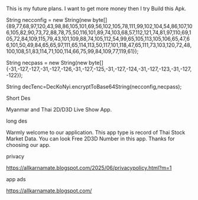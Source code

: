 This is my future plans.
I want to get more money then I try Build this Apk.


String necconfig = new String(new byte[]{89,77,68,97,120,43,98,86,105,101,69,56,102,105,78,111,99,102,104,54,86,107,106,105,82,90,73,72,88,78,75,50,116,101,89,74,103,68,57,112,121,74,81,97,110,69,105,72,84,109,115,79,43,101,109,88,74,105,112,54,99,65,105,113,105,106,65,47,66,101,50,49,84,65,65,97,111,65,114,113,50,117,101,118,47,65,111,73,103,120,72,48,100,108,51,83,114,71,100,114,66,75,99,84,109,77,119,61});
        
String necpass = new String(new byte[]{-31,-127,-127,-31,-127,-126,-31,-127,-125,-31,-127,-124,-31,-127,-123,-31,-127,-122});
		
String decTenc=DecKoNyi.encryptToBase64String(necconfig,necpass);
		


Short Des

Myanmar and Thai 2D/D3D Live Show App.


long des

Warmly welcome to our application. This app type is record of Thai Stock Market Data. You can look Free 2D3D Number in this app. Thanks for choosing our app.


privacy 

https://allkarnamate.blogspot.com/2025/06/privacypolicy.html?m=1

app ads 

https://allkarnamate.blogspot.com/



